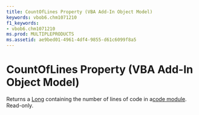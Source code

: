 ```yaml
---
title: CountOfLines Property (VBA Add-In Object Model)
keywords: vbob6.chm1071210
f1_keywords:
- vbob6.chm1071210
ms.prod: MULTIPLEPRODUCTS
ms.assetid: ae9bed01-4961-4df4-9855-d61c6099f8a5
---
```



# CountOfLines Property (VBA Add-In Object Model)



Returns a [Long](vbe-glossary.md) containing the number of lines of code in a[code module](vbe-glossary.md). Read-only.

